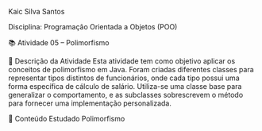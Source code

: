 Kaic Silva Santos


Disciplina: Programação Orientada a Objetos (POO)


📚 Atividade 05 – Polimorfismo


📄 Descrição da Atividade
Esta atividade tem como objetivo aplicar os conceitos de polimorfismo em Java. Foram criadas diferentes classes para representar tipos distintos de funcionários, onde cada tipo possui uma forma específica de cálculo de salário. Utiliza-se uma classe base para generalizar o comportamento, e as subclasses sobrescrevem o método para fornecer uma implementação personalizada.



📌 Conteúdo Estudado
Polimorfismo

